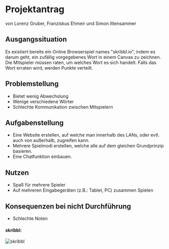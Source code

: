 ﻿# Projektantrag
von Lorenz Gruber, Franziskus Ehmeir und Simon Ittensammer

## Ausgangssituation
Es existiert bereits ein Online Browserspiel names "skribbl.io", indem es darum geht, ein zufällig vorgegebenes Wort in einem Canvas zu zeichnen. Die Mitspieler müssen raten, um welches Wort es sich handelt. Falls das Wort erraten wird, werden Punkte verteilt.

## Problemstellung
 - Bietet wenig Abwechslung
 - Wenige verschiedene Wörter
 - Schlechte Kommunikation zwischen Mitspielern

## Aufgabenstellung
 - Eine Website erstellen, auf welche man innerhalb des LANs, oder evtl.
   auch von außerhalb, zugreifen kann.
 - Mehrere Spielmodi erstellen, welche alle auf dem gleichen Grundprinzip basieren.
 - Eine Chatfunktion einbauen.

## Nutzen
 - Spaß für mehrere Spieler
 - Auf mehreren Eingabegeräten (z.B.: Tablet, PC) zusammen Spielen


## Konsequenzen bei nicht Durchführung
 - Schlechte Noten

 
#### skribbl:
<img src="http://assets.funnygames.us/games/assets/screenshots/3/94203/83553/skribbl-io-oss-354261.jpg?r=1487060151615" alt="skribbl">